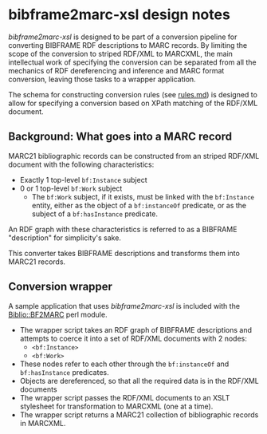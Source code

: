 # bibframe2marc-xsl design notes

_bibframe2marc-xsl_ is designed to be part of a conversion pipeline for converting BIBFRAME RDF descriptions to MARC records. By limiting the scope of the conversion to striped RDF/XML to MARCXML, the main intellectual work of specifying the conversion can be separated from all the mechanics of RDF dereferencing and inference and MARC format conversion, leaving those tasks to a wrapper application.

The schema for constructing conversion rules (see [rules.md](rules.md)) is designed to allow for specifying a conversion based on XPath matching of the RDF/XML document.

## Background: What goes into a MARC record

MARC21 bibliographic records can be constructed from an striped RDF/XML document with the following characteristics:

* Exactly 1 top-level `bf:Instance` subject
* 0 or 1 top-level `bf:Work` subject
  * The `bf:Work` subject, if it exists, must be linked with the `bf:Instance` entity, either as the object of a `bf:instanceOf` predicate, or as the subject of a `bf:hasInstance` predicate.

An RDF graph with these characteristics is referred to as a BIBFRAME "description" for simplicity's sake.

This converter takes BIBFRAME descriptions and transforms them into MARC21 records.

## Conversion wrapper

A sample application that uses _bibframe2marc-xsl_ is included with the [Biblio::BF2MARC](https://github.com/lcnetdev/biblio-bf2marc) perl module.

* The wrapper script takes an RDF graph of BIBFRAME descriptions and attempts to coerce it into a set of RDF/XML documents with 2 nodes:
  * `<bf:Instance>`
  * `<bf:Work>`
* These nodes refer to each other through the `bf:instanceOf` and `bf:hasInstance` predicates.
* Objects are dereferenced, so that all the required data is in the RDF/XML documents
* The wrapper script passes the RDF/XML documents to an XSLT stylesheet for transformation to MARCXML (one at a time).
* The wrapper script returns a MARC21 collection of bibliographic records in MARCXML.
